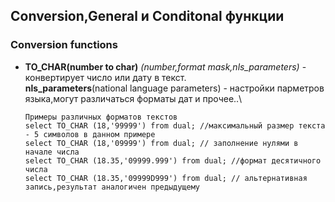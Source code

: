 ## Conversion,General и Conditonal функции

### Conversion functions

- **TO_CHAR(number to char)** *(number,format mask,nls_parameters)* - конвертирует число или дату в текст.\
	**nls_parameters**(national language parameters) - настройки парметров языка,могут различаться форматы дат и прочее..\
	```
	Примеры различных форматов текстов
	select TO_CHAR (18,'99999') from dual; //максимальный размер текста - 5 символов в данном примере
	select TO_CHAR (18,'09999') from dual; // заполнение нулями в начале числа
	select TO_CHAR (18.35,'09999.999') from dual; //формат десятичного числа
	select TO_CHAR (18.35,'09999D999') from dual; // альтернативная запись,результат аналогичен предыдущему



	```